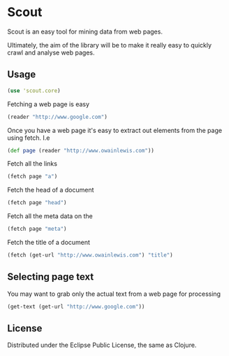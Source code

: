 # Scout

Scout is an easy tool for mining data from web pages.

Ultimately, the aim of the library will be to make it really easy to quickly crawl and analyse web pages.

## Usage

```clojure
(use 'scout.core)
```

Fetching a web page is easy

```clojure
(reader "http://www.google.com")
```

Once you have a web page it's easy to extract out elements from the page using fetch. I.e

```clojure
(def page (reader "http://www.owainlewis.com"))
```

Fetch all the links

```clojure
(fetch page "a")
```

Fetch the head of a document

```clojure
(fetch page "head")
```
Fetch all the meta data on the 

```clojure
(fetch page "meta")
```

Fetch the title of a document

```clojure
(fetch (get-url "http://www.owainlewis.com") "title")
```

## Selecting page text

You may want to grab only the actual text from a web page for processing

```clojure
(get-text (get-url "http://www.google.com"))
```

## License

Distributed under the Eclipse Public License, the same as Clojure.
